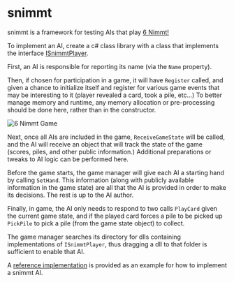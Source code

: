 # snimmt

snimmt is a framework for testing AIs that play [6 Nimmt!](https://en.wikipedia.org/wiki/6_Nimmt!)

To implement an AI, create a c# class library with a class that implements the interface [ISnimmtPlayer](..//master/SnimmtPlugin/ISnimmtPlayer.cs).

First, an AI is responsible for reporting its name (via the `Name` property).

Then, if chosen for participation in a game, it will have `Register` called, and given a chance to initialize itself and register for various game events that may be interesting to it (player revealed a card, took a pile, etc...)
To better manage memory and runtime, any memory allocation or pre-processing should be done here, rather than in the constructor.

![6 Nimmt Game](https://upload.wikimedia.org/wikipedia/commons/thumb/5/56/6_nimmt%21.jpg/450px-6_nimmt%21.jpg)

Next, once all AIs are included in the game, `ReceiveGameState` will be called, and the AI will receive an object that will track the state of the game (scores, piles, and other public information.)
Additional preparations or tweaks to AI logic can be performed here.

Before the game starts, the game manager will give each AI a starting hand by calling `SetHand`.  This information (along with publicly available information in the game state) are all that the AI is provided in order to make its decisions.  The rest is up to the AI author.

Finally, in game, the AI only needs to respond to two calls `PlayCard` given the current game state, and if the played card forces a pile to be picked up `PickPile` to pick a pile (from the game state object) to collect.

The game manager searches its directory for dlls containing implementations of `ISnimmtPlayer`, thus dragging a dll to that folder is sufficient to enable that AI.

A [reference implementation](../master/SnimmtReference/Rando.cs) is provided as an example for how to implement a snimmt AI.
